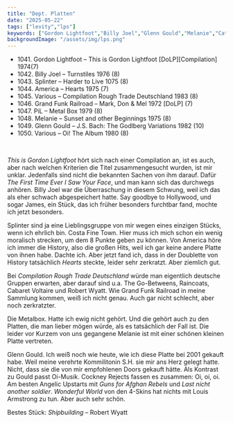 ```yaml
---
title: "Dept. Platten"
date: "2025-05-22"
tags: ["levity","lps"]
keywords: ["Gordon Lightfoot","Billy Joel","Glenn Gould","Melanie","Cate Blanchett"]
backgroundImage: "/assets/img/lps.png"
---
```


<ul class="no-bullets">
<li>1041. Gordon Lightfoot – This is Gordon Lightfoot [DoLP][Compilation] 1974(7)</li>
<li>1042. Billy Joel – Turnstiles 1976 (8)</li>
<li>1043. Splinter – Harder to Live 1075 (8)</li>
<li>1044. America – Hearts 1975 (7)</li>
<li>1045. Various – Compilation Rough Trade Deutschland 1983 (8)</li>
<li>1046. Grand Funk Railroad – Mark, Don & Mel 1972 [DoLP] (7)</li>
<li>1047. PiL – Metal Box 1979 (8)</li>
<li>1048. Melanie – Sunset and other Beginnings 1975 (8)</li>
<li>1049. Glenn Gould – J.S. Bach: The Godlberg Variations 1982 (10)</li>
<li>1050. Various – Oi! The Album 1980 (8)</li>
</ul>
</br>

*This is Gordon Lightfoot* hört sich nach einer Compilation an, ist es auch, aber nach welchen Kriterien die Titel zusammengesucht wurden, ist mir unklar. Jedenfalls sind nicht die bekannten Sachen von ihm darauf. Dafür *The First Time Ever I Saw Your Face*, und man kann sich das durchwegs anhören.
Billy Joel war die Überraschung in diesem Schwung, weil ich das als eher schwach abgespeichert hatte. Say goodbye to Hollywood, und sogar James, ein Stück, das ich früher besonders furchtbar fand, mochte ich jetzt besonders.

Splinter sind ja eine Lieblingsgruppe von mir wegen eines einzigen Stücks, wenn ich ehrlich bin. Costa Fine Town. Hier muss ich mich schon ein wenig moralisch strecken, um dem 8 Punkte geben zu können.
Von America höre ich immer die History, also die großen Hits, weil ich gar keine andere Platte von ihnen habe. Dachte ich. Aber jetzt fand ich, dass in der Doublette von History tatsächlich *Hearts* steckte, leider sehr zerkratzt. Aber ziemlich gut. 

Bei *Compilation Rough Trade Deutschland* würde man eigentlich deutsche Gruppen erwarten, aber darauf sind u.a. The Go-Betweens, Raincoats, Cabaret Voltaire und Robert Wyatt.
Wie Grand Funk Railroad in meine Sammlung kommen, weiß ich nicht genau. Auch gar nicht schlecht, aber noch zerkratzter.

Die Metalbox. Hatte ich ewig nicht gehört. Und die gehört auch zu den Platten, die man lieber mögen würde, als es tatsächlich der Fall ist. Die leider vor Kurzem von uns gegangene Melanie ist mit einer schönen kleinen Platte vertreten.

Glenn Gould. Ich weiß noch wie heute, wie ich diese Platte bei 2001 gekauft habe. Weil meine verehrte Kommilitonin S.H. sie mir ans Herz gelegt hatte. Nicht, dass sie die von mir empfohlenen Doors gekauft hätte. Als Kontrast zu Gould passt Oi-Musik. Cockney Rejects fassen es zusammen: Oi, oi, oi. Am besten Angelic Upstarts mit *Guns for Afghan Rebels* und *Last nicht another soldier*. *Wonderful World* von den 4-Skins hat nichts mit Louis Armstrong zu tun. Aber auch sehr schön.



Bestes Stück: *Shipbuilding* – Robert Wyatt